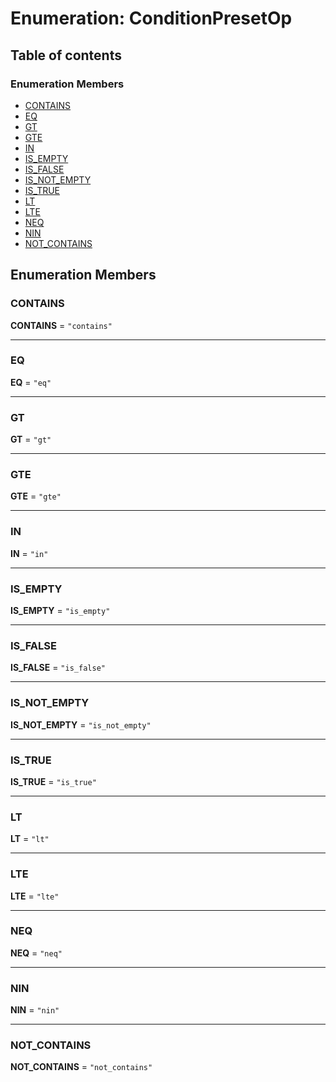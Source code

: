 # Enumeration: ConditionPresetOp

## Table of contents

### Enumeration Members

* [CONTAINS](/auto-docs/form-materials/enums/ConditionPresetOp.md#contains)
* [EQ](/auto-docs/form-materials/enums/ConditionPresetOp.md#eq)
* [GT](/auto-docs/form-materials/enums/ConditionPresetOp.md#gt)
* [GTE](/auto-docs/form-materials/enums/ConditionPresetOp.md#gte)
* [IN](/auto-docs/form-materials/enums/ConditionPresetOp.md#in)
* [IS\_EMPTY](/auto-docs/form-materials/enums/ConditionPresetOp.md#is_empty)
* [IS\_FALSE](/auto-docs/form-materials/enums/ConditionPresetOp.md#is_false)
* [IS\_NOT\_EMPTY](/auto-docs/form-materials/enums/ConditionPresetOp.md#is_not_empty)
* [IS\_TRUE](/auto-docs/form-materials/enums/ConditionPresetOp.md#is_true)
* [LT](/auto-docs/form-materials/enums/ConditionPresetOp.md#lt)
* [LTE](/auto-docs/form-materials/enums/ConditionPresetOp.md#lte)
* [NEQ](/auto-docs/form-materials/enums/ConditionPresetOp.md#neq)
* [NIN](/auto-docs/form-materials/enums/ConditionPresetOp.md#nin)
* [NOT\_CONTAINS](/auto-docs/form-materials/enums/ConditionPresetOp.md#not_contains)

## Enumeration Members

### CONTAINS

**CONTAINS** = `"contains"`

***

### EQ

**EQ** = `"eq"`

***

### GT

**GT** = `"gt"`

***

### GTE

**GTE** = `"gte"`

***

### IN

**IN** = `"in"`

***

### IS\_EMPTY

**IS\_EMPTY** = `"is_empty"`

***

### IS\_FALSE

**IS\_FALSE** = `"is_false"`

***

### IS\_NOT\_EMPTY

**IS\_NOT\_EMPTY** = `"is_not_empty"`

***

### IS\_TRUE

**IS\_TRUE** = `"is_true"`

***

### LT

**LT** = `"lt"`

***

### LTE

**LTE** = `"lte"`

***

### NEQ

**NEQ** = `"neq"`

***

### NIN

**NIN** = `"nin"`

***

### NOT\_CONTAINS

**NOT\_CONTAINS** = `"not_contains"`
